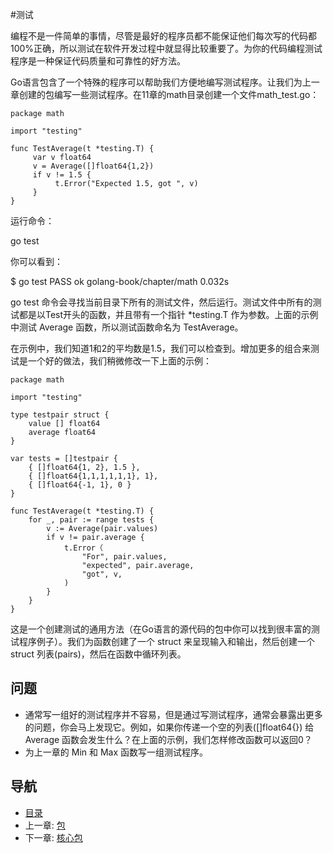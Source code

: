 #测试

编程不是一件简单的事情，尽管是最好的程序员都不能保证他们每次写的代码都100%正确，所以测试在软件开发过程中就显得比较重要了。为你的代码编程测试程序是一种保证代码质量和可靠性的好方法。

Go语言包含了一个特殊的程序可以帮助我们方便地编写测试程序。让我们为上一章创建的包编写一些测试程序。在11章的math目录创建一个文件math_test.go：

	package math
	
	import "testing"
	
	func TestAverage(t *testing.T) {
	     var v float64
	     v = Average([]float64{1,2})
	     if v != 1.5 {
	          t.Error("Expected 1.5, got ", v)
	     }
	}

运行命令：

go test

你可以看到：

$ go test
PASS
ok          golang-book/chapter/math     0.032s

go test 命令会寻找当前目录下所有的测试文件，然后运行。测试文件中所有的测试都是以Test开头的函数，并且带有一个指针 *testing.T 作为参数。上面的示例中测试 Average 函数，所以测试函数命名为 TestAverage。

在示例中，我们知道1和2的平均数是1.5，我们可以检查到。增加更多的组合来测试是一个好的做法，我们稍微修改一下上面的示例：

	package math
	
	import "testing"
	
	type testpair struct {
		value [] float64
		average float64
	}
	
	var tests = []testpair {
		{ []float64{1, 2}, 1.5 },
		{ []float64{1,1,1,1,1,1}, 1},
		{ []float64{-1, 1}, 0 }
	}
	
	func TestAverage(t *testing.T) {
		for _, pair := range tests {
			v := Average(pair.values)
			if v != pair.average {
				t.Error（
					"For", pair.values,
					"expected", pair.average,
					"got", v,
				)
			}
		}
	}

这是一个创建测试的通用方法（在Go语言的源代码的包中你可以找到很丰富的测试程序例子）。我们为函数创建了一个 struct 来呈现输入和输出，然后创建一个 struct 列表(pairs)，然后在函数中循环列表。

## 问题
* 通常写一组好的测试程序并不容易，但是通过写测试程序，通常会暴露出更多的问题，你会马上发现它。例如，如果你传递一个空的列表([]float64{}) 给 Average 函数会发生什么？在上面的示例，我们怎样修改函数可以返回0？
* 为上一章的 Min 和 Max 函数写一组测试程序。

## 导航
   * [目录](<0.md>)
   * 上一章: [包](<11.md>)
   * 下一章: [核心包](<13.md>)

















